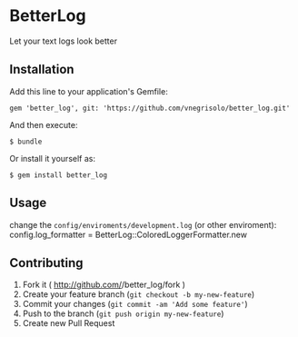 # BetterLog

Let your text logs look better

## Installation

Add this line to your application's Gemfile:

    gem 'better_log', git: 'https://github.com/vnegrisolo/better_log.git'

And then execute:

    $ bundle

Or install it yourself as:

    $ gem install better_log

## Usage

change the `config/enviroments/development.log` (or other enviroment):
  config.log_formatter = BetterLog::ColoredLoggerFormatter.new

## Contributing

1. Fork it ( http://github.com/<my-github-username>/better_log/fork )
2. Create your feature branch (`git checkout -b my-new-feature`)
3. Commit your changes (`git commit -am 'Add some feature'`)
4. Push to the branch (`git push origin my-new-feature`)
5. Create new Pull Request

